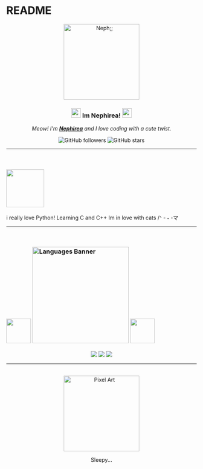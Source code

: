 # README
<div align="center">
  <img src="https://media1.tenor.com/m/oCHqwcyYFI0AAAAC/lord-of-the-mysteries-lord-of-mysteries.gif" alt="Neph;;" width="200">
  
  ### <img src="https://i.imgur.com/AQgQu4o.png" width="25px"> Im Nephirea! <img src="https://i.imgur.com/AQgQu4o.png" width="25px">
  
  *Meow! I'm **[Nephirea](https://github.com/tu-usuario)** and I love coding with a cute twist.* 
  
  ![GitHub followers](https://img.shields.io/github/followers/tu-usuario?style=social)
  ![GitHub stars](https://img.shields.io/github/stars/tu-usuario?style=social)
</div>

---
<br>

### <img src="https://i.imgur.com/vTJWPYB.gif" width="100px">

i really love Python!
Learning C and C++
Im in love with cats /ᐠ - ˕ -マ

---
<br>

### <img src="https://i.imgur.com/UaGhdXK.png" width="65px"> <img src="https://i.imgur.com/AQgQu4o.png" width="255px" alt="Languages Banner"> <img src="https://i.imgur.com/UaGhdXK.png" width="65px">
<p align="center">
  <img src="https://img.shields.io/badge/-C-9fc3e3?style=for-the-badge&logo=c&logoColor=white&labelColor=000000">
  <img src="https://img.shields.io/badge/-Python-9fc3e3?style=for-the-badge&logo=python&logoColor=white&labelColor=000000">
  <img src="https://img.shields.io/badge/-C%2B%2B-9fc3e3?style=for-the-badge&logo=cplusplus&logoColor=white&labelColor=000000">
</p>

---
<br>

<div align="center">
  <img src="https://example.com/path-to-your-pixel-art-image.png" alt="Pixel Art" width="200"> <!-- Reemplaza esta URL con la URL de tu imagen de pixel art -->
  <p>Sleepy...</p>
</div>

